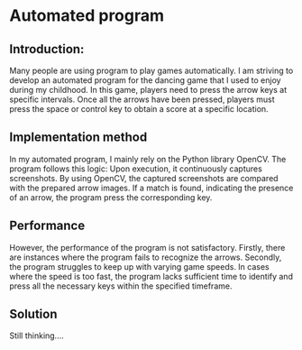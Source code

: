 # Automated program
## Introduction:
Many people are using program to play games automatically. I am striving to develop an automated program for the dancing game that I used to enjoy during my childhood. In this game, players need to press the arrow keys at specific intervals. Once all the arrows have been pressed, players must press the space or control key to obtain a score at a specific location.

## Implementation method
In my automated program, I mainly rely on the Python library OpenCV. The program follows this logic: Upon execution, it continuously captures screenshots. By using OpenCV, the captured screenshots are compared with the prepared arrow images. If a match is found, indicating the presence of an arrow, the program press the corresponding key.

## Performance
However, the performance of the program is not satisfactory. Firstly, there are instances where the program fails to recognize the arrows. Secondly, the program struggles to keep up with varying game speeds. In cases where the speed is too fast, the program lacks sufficient time to identify and press all the necessary keys within the specified timeframe.

## Solution
Still thinking....
